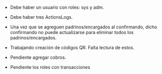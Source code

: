 - Debe haber un usuario con roles: sys y adm.
- Debe haber tres ActionsLogs.
- Una vez que se agreguen padrinos/encargados al confirmando, dicho confirmando no puede actualizarse para eliminar todos los padrinos/encargados.


- Trabajando creación de códigos QR. Falta lectura de estos.
- Pendiente agregar cobros.
- Pendiente los roles con transacciones
